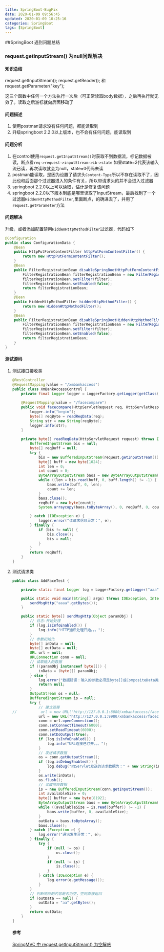 ```yaml
---
title: SpringBoot-BugFix
date: 2020-01-09 09:56:45
updated: 2020-01-09 10:25:16
categories: SpringBoot
tags: [SpringBoot]
---
```


##SpringBoot 遇到问题总结

### request.getInputStream() 为null问题解决

#### 知识总结

request.getInputStream();  request.getReader();  和request.getParameter("key");

这三个函数中任何一个方法执行一次后（可正常读取body数据），之后再执行就无效了。读取之后游标就向后面移动了

#### 问题描述

1. 使用postman请求没有任何问题，都能读取到
2. 升级springboot 2.2.0以上版本，也不会有任何问题，能读取到

#### 问题分析

1. 在control使用`request.getInputStream()`时获取不到数据流，标记数据被读，断点看`req->request->inputStream->ib->state` 如果state=2代表该输入流已读，再次读取就会为null，state=0代码未读
2. postman能读取，是因为设置了请求头`Content-Type`所以不存在读取不了，因此也和后面那个过滤器进入的条件有关，所以带请求头的并不会进入过滤器
3. springboot 2.2.0以上可以读取，估计是修复该问题
4. springboot 2.2.0以下版本到底是哪里读取了InputStream，最后找到了一个过滤器`HiddenHttpMethodFilter`,里面断点，的确进去了，并用了`request.getParameter`方法

#### 问题解决

升级，或者添加配置禁用`HiddenHttpMethodFilter`过滤器，代码如下

```java
@Configuration
public class ConfigurationData {
	@Bean
	public HttpPutFormContentFilter httpPutFormContentFilter() {
		return new HttpPutFormContentFilter();
	}
	@Bean
	public FilterRegistrationBean disableSpringBootHttpPutFormContentFilter(HttpPutFormContentFilter filter) {
		FilterRegistrationBean filterRegistrationBean = new FilterRegistrationBean();
		filterRegistrationBean.setFilter(filter);
		filterRegistrationBean.setEnabled(false);
		return filterRegistrationBean;
	}
	@Bean
	public HiddenHttpMethodFilter hiddenHttpMethodFilter() {
		return new HiddenHttpMethodFilter();
	}
	@Bean
	public FilterRegistrationBean disableSpringBootHiddenHttpMethodFilter(HiddenHttpMethodFilter filter) {
		FilterRegistrationBean filterRegistrationBean = new FilterRegistrationBean();
		filterRegistrationBean.setFilter(filter);
		filterRegistrationBean.setEnabled(false);
		return filterRegistrationBean;
	}
}
```

#### 测试源码

1. 测试接口接收类

   ```java
   @RestController
   @RequestMapping(value = "/xmbankaccess")
   public class XmBankAccessControl {
       private final Logger logger = LoggerFactory.getLogger(getClass());
     
       @RequestMapping(value = "/facecompare")
       public void facecompare(HttpServletRequest req, HttpServletResponse rsp) throws IOException {
           logger.info("begin");
           byte[] reqByte = readReqData(req);
           String str = new String(reqByte);
           logger.info(str);
       }
     
       private byte[] readReqData(HttpServletRequest request) throws IOException {
           BufferedInputStream bis = null;
           byte[] reqBuff = null;
           try {
               bis = new BufferedInputStream(request.getInputStream());
               byte[] buff = new byte[1024];
               int len = 0;
               int count = 0;
               ByteArrayOutputStream baos = new ByteArrayOutputStream();
               while ((len = bis.read(buff, 0, buff.length)) != -1) {
                   baos.write(buff, 0, len);
                   count += len;
               }
               baos.close();
               reqBuff = new byte[count];
               System.arraycopy(baos.toByteArray(), 0, reqBuff, 0, count);
   
           } catch (IOException e) {
               logger.error("读请求信息异常：", e);
           } finally {
               if (bis != null) {
                   bis.close();
                   bis = null;
               }
           }
           return reqBuff;
       }
   }
   ```

2. 测试请求类

   ```java
   public class AddFaceTest {
   
       private static final Logger log = LoggerFactory.getLogger("aaa");
   
       public static void main(String[] args) throws IOException, InterruptedException {
           sendMsgHttp("aaaa".getBytes());
       }
   
       public static byte[] sendMsgHttp(Object paramObj) {
           // 日志-开始处理
           if (log.isInfoEnabled()) {
               log.info("HTTP通讯处理开始。。。");
           }
           // 参数初始化
           byte[] inData = null;
           byte[] outData = null;
           URL url = null;
           URLConnection conn = null;
           // 读取输入的数据
           if ((paramObj instanceof byte[])) {
               inData = (byte[]) paramObj;
           } else {
               log.error("数据错误：输入的参数必须是byte[]或CompositeData类型的数据");
               return null;
           }
           OutputStream os = null;
           BufferedInputStream is = null;
           try {
               // 建立连接
   //			url = new URL("http://127.0.0.1:8080/xmbankaccess/facecompare");
               url = new URL("http://127.0.0.1:9980/xmbankaccess/facecompare");
               conn = url.openConnection();
               conn.setConnectTimeout(6000);
               conn.setReadTimeout(6000);
               conn.setDoOutput(true);
               if (log.isInfoEnabled()) {
                   log.info("URL连接已打开。。。");
               }
               // 发送请求数据
               os = conn.getOutputStream();
               if (log.isDebugEnabled()) {
                   log.debug("向Servlet发送的请求数据为：" + new String(inData, "UTF-8"));
               }
               os.write(inData);
               os.flush();
               // 读取响应数据
               is = new BufferedInputStream(conn.getInputStream());
               int availableSize = 0;
               byte[] buffer = new byte[8192];
               ByteArrayOutputStream baos = new ByteArrayOutputStream();
               while ((availableSize = is.read(buffer)) != -1) {
                   baos.write(buffer, 0, availableSize);
               }
               outData = baos.toByteArray();
               baos.close();
           } catch (Exception e) {
               log.error("通讯发生异常：", e);
           } finally {
               try {
                   if (null != os) {
                       os.close();
                   }
                   if (null != is) {
                       is.close();
                   }
               } catch (IOException e) {
                   log.error(e.getMessage());
               }
           }
           // 判断响应的内容是否为空，空则直接返回
           if (outData == null) {
               outData = "aa".getBytes();
           }
           return outData;
       }
   }
   ```

   #### 参考

   [SpringMVC 中 request.getInputStream() 为空解惑]([https://emacsist.github.io/2017/12/04/springmvc-%E4%B8%AD-request.getinputstream-%E4%B8%BA%E7%A9%BA%E8%A7%A3%E6%83%91/](https://emacsist.github.io/2017/12/04/springmvc-中-request.getinputstream-为空解惑/))

